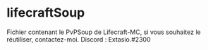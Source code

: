 # lifecraftSoup

Fichier contenant le PvPSoup de Lifecraft-MC, si vous souhaitez le réutiliser, contactez-moi. 
Discord : Extasio.#2300
